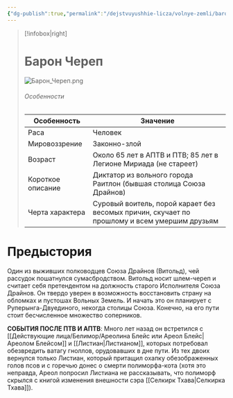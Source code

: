```yaml
---
{"dg-publish":true,"permalink":"/dejstvuyushhie-licza/volnye-zemli/baron-cherep-vitold/","dgPassFrontmatter":true}
---
```


> [!infobox|right]
> # Барон Череп
> ![Барон_Череп.png](/img/user/%D0%98%D0%B7%D0%BE%D0%B1%D1%80%D0%B0%D0%B6%D0%B5%D0%BD%D0%B8%D1%8F/%D0%91%D0%B0%D1%80%D0%BE%D0%BD_%D0%A7%D0%B5%D1%80%D0%B5%D0%BF.png)
> ###### Особенности
> | Особенность | Значение |
> | ---- | ---- |
> | Раса | Человек|
> | Мировоззрение | Законно-злой |
> | Возраст |Около 65 лет в АПТВ и ПТВ; 85 лет в Легионе Мириада (не стареет)|
> | Короткое описание |Диктатор из вольного города Раитлон (бывшая столица Союза Драйнов) |
> | Черта характера | Суровый воитель, порой карает без весомых причин, скучает по прошлому и всем умершим друзьям|

# Предыстория

Один из выживших полководцев Союза Драйнов (Витольд), чей рассудок пошатнулся сумасбродством. Витольд носит шлем-череп и считает себя претендентом на должность старого Исполнителя Союза Драйнов. Он твердо уверен в возможность восстановить страну на обломках и пустошах Вольных Земель. И начать это он планирует с Руперынга-Двуединого, некогда столицы Союза. Конечно, на его пути стоит бесчисленное множество соперников. 

**СОБЫТИЯ ПОСЛЕ ПТВ И АПТВ**:
Много лет назад он встретился с [[Действующие лица/Белимор/Ареолина Блейс или Ареол Блейс\|Ареолом Блейсом]] и [[Листиан\|Листианом]], которых потребовал обезвредить ватагу гноллов, орудовавших в дне пути. Из тех двоих вернулся только Листиан, который притащил охапку обезображенных голов псов и с горечью донес о смерти полиморфа-кота (хотя это неправда, Ареол попросил Листиана не рассказывать, что полиморф скрылся с книгой изменения внешности сэра [[Селкирк Тхава\|Селкирка Тхава]]).